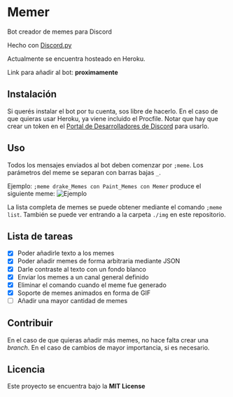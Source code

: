 # Memer

Bot creador de memes para Discord

Hecho con [Discord.py](https://github.com/Rapptz/discord.py)

Actualmente se encuentra hosteado en Heroku.

Link para añadir al bot: **proximamente**

## Instalación

Si querés instalar el bot por tu cuenta, sos libre de hacerlo.
En el caso de que quieras usar Heroku, ya viene incluido el Procfile.
Notar que hay que crear un token en el
[Portal de Desarrolladores de Discord](https://discord.com/developers/applications)
para usarlo.

## Uso

Todos los mensajes enviados al bot deben comenzar por `;meme`.
Los parámetros del meme se separan con barras bajas `_`.

Ejemplo: `;meme drake_Memes con Paint_Memes con Memer` produce el siguiente meme:
![Ejemplo](https://cdn.discordapp.com/attachments/733103077107695677/738823867551973398/temp.jpg)

La lista completa de memes se puede obtener mediante el comando `;meme list`.
También se puede ver entrando a la carpeta `./img` en este repositorio.

## Lista de tareas

- [x] Poder añadirle texto a los memes
- [x] Poder añadir memes de forma arbitraria mediante JSON
- [x] Darle contraste al texto con un fondo blanco
- [x] Enviar los memes a un canal general definido
- [x] Eliminar el comando cuando el meme fue generado
- [x] Soporte de memes animados en forma de GIF
- [ ] Añadir una mayor cantidad de memes

## Contribuir

En el caso de que quieras añadir más memes, no hace falta crear una *branch*.
En el caso de cambios de mayor importancia, si es necesario.

## Licencia

Este proyecto se encuentra bajo la **MIT License**
